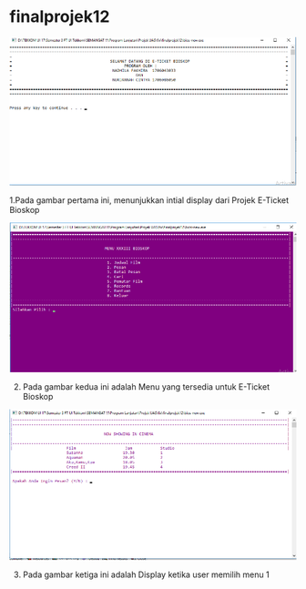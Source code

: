 # finalprojek12

![picture](/images/screenshot1.png)

1.Pada gambar pertama ini, menunjukkan intial display dari Projek E-Ticket Bioskop

![picture](/images/screenshot2.png)

2. Pada gambar kedua ini adalah Menu yang tersedia untuk E-Ticket Bioskop 

![picture](/images/screenshot11.png)

3. Pada gambar ketiga ini adalah Display ketika user memilih menu 1
